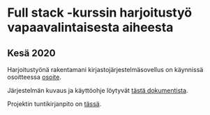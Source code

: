 # Full stack -kurssin harjoitustyö vapaavalintaisesta aiheesta
## Kesä 2020

Harjoitustyönä rakentamani kirjastojärjestelmäsovellus on käynnissä osoitteessa [osoite](http://enigmatic-river-04412.herokuapp.com).

Järjestelmän kuvaus ja käyttöohje löytyvät [tästä dokumentista](salppurinkirjasto/ohjeet.md).

Projektin tuntikirjanpito on [tässä](tuntikirjanpito.txt).
